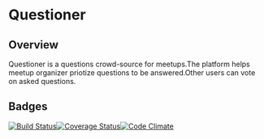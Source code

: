 # Questioner

Overview
--------
Questioner is a questions crowd-source for meetups.The platform helps meetup organizer priotize questions to be answered.Other users can vote on asked questions.

Badges
------

[![Build Status](https://travis-ci.org/bencyn/Questions.svg?branch=develop)](https://travis-ci.org/bencyn/Questions)[![Coverage Status](https://coveralls.io/repos/github/bencyn/Questions/badge.svg?branch=develo[])](https://coveralls.io/github/bencyn/Questions?branch=develop)[![Code Climate](https://codeclimate.com/github/codeclimate/codeclimate/badges/gpa.svg)](https://codeclimate.com/github/bencyn/Questions)